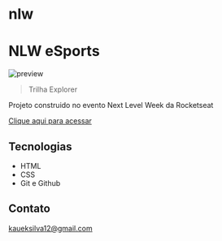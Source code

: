 # nlw
# NLW eSports 


![preview](./.github/preview.png) 


> Trilha Explorer

Projeto construido no evento Next Level Week da Rocketseat

[Clique aqui para acessar](https://kaueksilva.github.io/nlw/)

## Tecnologias

- HTML
- CSS
- Git e Github

## Contato

kaueksilva12@gmail.com

